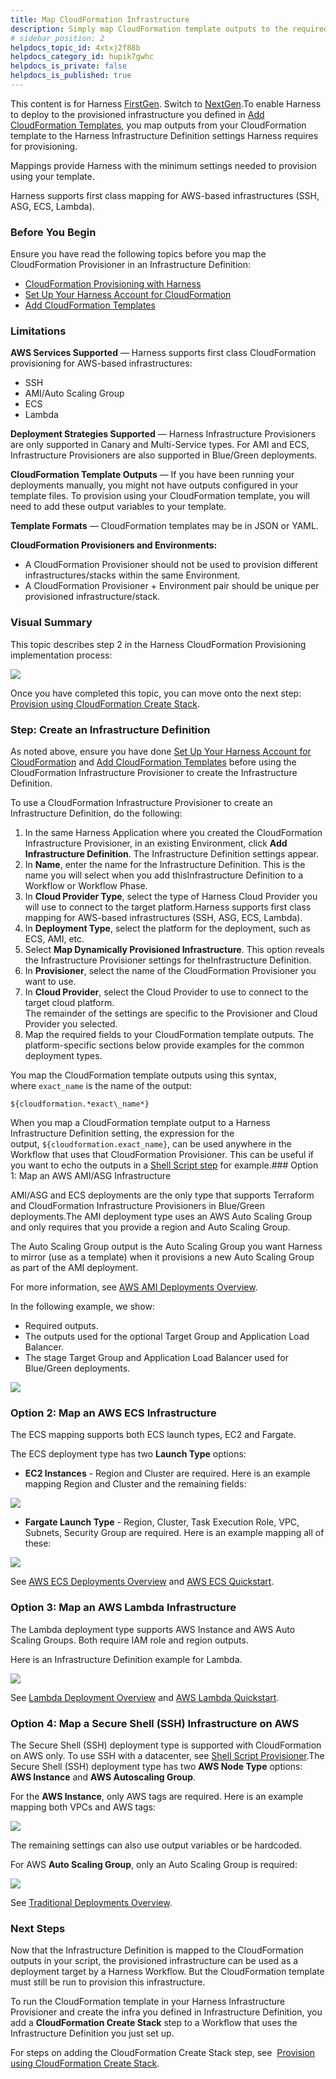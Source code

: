 ```yaml
---
title: Map CloudFormation Infrastructure
description: Simply map CloudFormation template outputs to the required Harness settings.
# sidebar_position: 2
helpdocs_topic_id: 4xtxj2f88b
helpdocs_category_id: hupik7gwhc
helpdocs_is_private: false
helpdocs_is_published: true
---
```


This content is for Harness [FirstGen](../../../../getting-started/harness-first-gen-vs-harness-next-gen.md). Switch to [NextGen](https://docs.harness.io/article/vynj4hxt98).To enable Harness to deploy to the provisioned infrastructure you defined in [Add CloudFormation Templates](add-cloud-formation-templates.md), you map outputs from your CloudFormation template to the Harness Infrastructure Definition settings Harness requires for provisioning.

Mappings provide Harness with the minimum settings needed to provision using your template.

Harness supports first class mapping for AWS-based infrastructures (SSH, ASG, ECS, Lambda).

### Before You Begin

Ensure you have read the following topics before you map the CloudFormation Provisioner in an Infrastructure Definition:

* [CloudFormation Provisioning with Harness](../../concepts-cd/deployment-types/cloud-formation-provisioning-with-harness.md)
* [Set Up Your Harness Account for CloudFormation](cloud-formation-account-setup.md)
* [Add CloudFormation Templates](add-cloud-formation-templates.md)

### Limitations

**AWS Services Supported** — Harness supports first class CloudFormation provisioning for AWS-based infrastructures:

* SSH
* AMI/Auto Scaling Group
* ECS
* Lambda

**Deployment Strategies Supported** — Harness Infrastructure Provisioners are only supported in Canary and Multi-Service types. For AMI and ECS, Infrastructure Provisioners are also supported in Blue/Green deployments.

**CloudFormation Template Outputs** — If you have been running your deployments manually, you might not have outputs configured in your template files. To provision using your CloudFormation template, you will need to add these output variables to your template.

**Template Formats** — CloudFormation templates may be in JSON or YAML.

**CloudFormation Provisioners and Environments:**

* A CloudFormation Provisioner should not be used to provision different infrastructures/stacks within the same Environment.
* A CloudFormation Provisioner + Environment pair should be unique per provisioned infrastructure/stack.

### Visual Summary

This topic describes step 2 in the Harness CloudFormation Provisioning implementation process:

![](./static/map-cloud-formation-infrastructure-05.png)

Once you have completed this topic, you can move onto the next step: [Provision using CloudFormation Create Stack](provision-cloudformation-create-stack.md).

### Step: Create an Infrastructure Definition

As noted above, ensure you have done [Set Up Your Harness Account for CloudFormation](cloud-formation-account-setup.md) and [Add CloudFormation Templates](add-cloud-formation-templates.md) before using the CloudFormation Infrastructure Provisioner to create the Infrastructure Definition.

To use a CloudFormation Infrastructure Provisioner to create an ​Infrastructure Definition, do the following:

1. In the same Harness Application where you created the CloudFormation Infrastructure Provisioner, in an existing Environment, click **Add ​Infrastructure Definition**. The ​Infrastructure Definition settings appear.
2. In **Name**, enter the name for the ​Infrastructure Definition. This is the name you will select when you add this ​Infrastructure Definition to a Workflow or Workflow Phase.
3. In **Cloud Provider Type**, select the type of Harness Cloud Provider you will use to connect to the target platform.Harness supports first class mapping for AWS-based infrastructures (SSH, ASG, ECS, Lambda).
4. In **Deployment Type**, select the platform for the deployment, such as ECS, AMI, etc.
5. Select **Map Dynamically Provisioned Infrastructure**. This option reveals the Infrastructure Provisioner settings for the ​Infrastructure Definition.
6. In **Provisioner**, select the name of the CloudFormation Provisioner you want to use.
7. In **Cloud Provider**, select the Cloud Provider to use to connect to the target cloud platform.  
The remainder of the settings are specific to the Provisioner and Cloud Provider you selected.
8. Map the required fields to your CloudFormation template outputs. The platform-specific sections below provide examples for the common deployment types.

You map the CloudFormation template outputs using this syntax, where `exact_name` is the name of the output:


```
${cloudformation.*exact\_name*}
```
When you map a CloudFormation template output to a Harness Infrastructure Definition setting, the expression for the output, `${cloudformation.exact_name​}`, can be used anywhere in the Workflow that uses that CloudFormation Provisioner. This can be useful if you want to echo the outputs in a [Shell Script step](https://docs.harness.io/article/1fjrjbau7x-capture-shell-script-step-output) for example.### Option 1: Map an AWS AMI/ASG Infrastructure

AMI/ASG and ECS deployments are the only type that supports Terraform and CloudFormation Infrastructure Provisioners in Blue/Green deployments.The AMI deployment type uses an AWS Auto Scaling Group and only requires that you provide a region and Auto Scaling Group.

The Auto Scaling Group output is the Auto Scaling Group you want Harness to mirror (use as a template) when it provisions a new Auto Scaling Group as part of the AMI deployment.

For more information, see [AWS AMI Deployments Overview](../../concepts-cd/deployment-types/aws-ami-deployments-overview.md).

In the following example, we show:

* Required outputs.
* The outputs used for the optional Target Group and Application Load Balancer.
* The stage Target Group and Application Load Balancer used for Blue/Green deployments.

![](./static/map-cloud-formation-infrastructure-06.png)

### Option 2: Map an AWS ECS Infrastructure

The ECS mapping supports both ECS launch types, EC2 and Fargate.

The ECS deployment type has two **Launch Type** options:

* **EC2 Instances** - Region and Cluster are required. Here is an example mapping Region and Cluster and the remaining fields:

![](./static/map-cloud-formation-infrastructure-07.png)

* **Fargate Launch Type** - Region, Cluster, Task Execution Role, VPC, Subnets, Security Group are required. Here is an example mapping all of these:

![](./static/map-cloud-formation-infrastructure-08.png)

See [AWS ECS Deployments Overview](../../concepts-cd/deployment-types/aws-ecs-deployments-overview.md) and [AWS ECS Quickstart](https://docs.harness.io/article/j39azkrevm-aws-ecs-deployments).

### Option 3: Map an AWS Lambda Infrastructure

The Lambda deployment type supports AWS Instance and AWS Auto Scaling Groups. Both require IAM role and region outputs.

Here is an Infrastructure Definition example for Lambda.

![](./static/map-cloud-formation-infrastructure-09.png)

See [Lambda Deployment Overview](../lambda-deployments/lambda-deployment-overview.md) and [AWS Lambda Quickstart](https://docs.harness.io/article/wy1rjh19ej-aws-lambda-deployments).

### Option 4: Map a Secure Shell (SSH) Infrastructure on AWS

The Secure Shell (SSH) deployment type is supported with CloudFormation on AWS only. To use SSH with a datacenter, see [Shell Script Provisioner](https://docs.harness.io/article/1m3p7phdqo-shell-script-provisioner).The Secure Shell (SSH) deployment type has two **AWS Node Type** options: **AWS Instance** and **AWS Autoscaling Group**.

For the **AWS Instance**, only AWS tags are required. Here is an example mapping both VPCs and AWS tags:

![](./static/map-cloud-formation-infrastructure-10.png)

The remaining settings can also use output variables or be hardcoded.

For AWS **Auto Scaling Group**, only an Auto Scaling Group is required:

![](./static/map-cloud-formation-infrastructure-11.png)

See [Traditional Deployments Overview](../../traditional-deployments/traditional-deployments-overview.md).

### Next Steps

Now that the Infrastructure Definition is mapped to the CloudFormation outputs in your script, the provisioned infrastructure can be used as a deployment target by a Harness Workflow. But the CloudFormation template must still be run to provision this infrastructure.

To run the CloudFormation template in your Harness Infrastructure Provisioner and create the infra you defined in Infrastructure Definition, you add a **CloudFormation Create Stack** step to a Workflow that uses the Infrastructure Definition you just set up.

For steps on adding the CloudFormation Create Stack step, see  [Provision using CloudFormation Create Stack](provision-cloudformation-create-stack.md).

